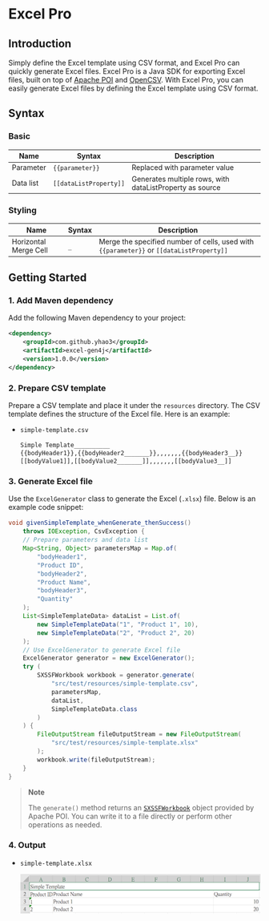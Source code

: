 # Excel Pro

## Introduction

Simply define the Excel template using CSV format, and Excel Pro can quickly generate Excel files.
Excel Pro is a Java SDK for exporting Excel files, built on top of [Apache POI](https://poi.apache.org/) and [OpenCSV](https://opencsv.sourceforge.net/). With Excel Pro, you can easily generate Excel files by defining the Excel template using CSV format.

## Syntax

### Basic

| Name      | Syntax                 | Description                                              |
| --------- | ---------------------- | -------------------------------------------------------- |
| Parameter | `{{parameter}}`        | Replaced with parameter value                            |
| Data list | `[[dataListProperty]]` | Generates multiple rows, with dataListProperty as source |

### Styling

| Name                  | Syntax | Description                                                                              |
| --------------------- | ------ | ---------------------------------------------------------------------------------------- |
| Horizontal Merge Cell | `_`    | Merge the specified number of cells, used with `{{parameter}}` or `[[dataListProperty]]` |

## Getting Started

### 1. Add Maven dependency

Add the following Maven dependency to your project:

```xml
<dependency>
    <groupId>com.github.yhao3</groupId>
    <artifactId>excel-gen4j</artifactId>
    <version>1.0.0</version>
</dependency>
```

### 2. Prepare CSV template

Prepare a CSV template and place it under the `resources` directory. The CSV template defines the structure of the Excel file. Here is an example:

-   `simple-template.csv`

    ```csv
    Simple Template__________
    {{bodyHeader1}},{{bodyHeader2_______}},,,,,,,{{bodyHeader3__}}
    [[bodyValue1]],[[bodyValue2_______]],,,,,,,[[bodyValue3__]]
    ```

### 3. Generate Excel file

Use the `ExcelGenerator` class to generate the Excel (`.xlsx`) file. Below is an example code snippet:

```java
void givenSimpleTemplate_whenGenerate_thenSuccess()
    throws IOException, CsvException {
    // Prepare parameters and data list
    Map<String, Object> parametersMap = Map.of(
        "bodyHeader1",
        "Product ID",
        "bodyHeader2",
        "Product Name",
        "bodyHeader3",
        "Quantity"
    );
    List<SimpleTemplateData> dataList = List.of(
        new SimpleTemplateData("1", "Product 1", 10),
        new SimpleTemplateData("2", "Product 2", 20)
    );
    // Use ExcelGenerator to generate Excel file
    ExcelGenerator generator = new ExcelGenerator();
    try (
        SXSSFWorkbook workbook = generator.generate(
            "src/test/resources/simple-template.csv",
            parametersMap,
            dataList,
            SimpleTemplateData.class
        )
    ) {
        FileOutputStream fileOutputStream = new FileOutputStream(
            "src/test/resources/simple-template.xlsx"
        );
        workbook.write(fileOutputStream);
    }
}

```

> **Note**
>
> The `generate()` method returns an [`SXSSFWorkbook`](https://poi.apache.org/apidocs/dev/org/apache/poi/xssf/streaming/SXSSFWorkbook.html) object provided by Apache POI.
> You can write it to a file directly or perform other operations as needed.

### 4. Output

-   `simple-template.xlsx`

    ![simple-template-output.png](simple-template-output.png)
